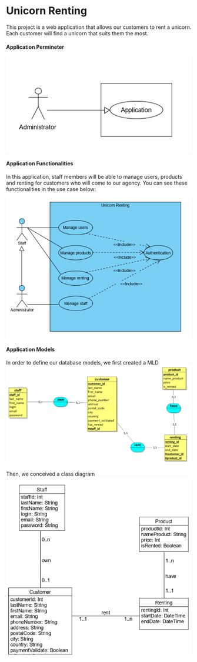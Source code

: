 # Unicorn Renting

This project is a web application that allows our customers to rent a unicorn.
Each customer will find a unicorn that suits them the most.

#### Application Permineter

![perimeter-application-screen](assets/perimeter-application-screen.png)

#### Application Functionalities

In this application, staff members will be able to manage users, products and renting for customers who will come to our agency. 
You can see these functionalities in the use case below: 

![use-case](assets/use-case.png)

#### Application Models
In order to define our database models, we first created a MLD
![database_mld](assets/database_mld.png)

Then, we conceived a class diagram
![diagramme_class](assets/diagramme_class.png)

